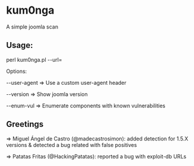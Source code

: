 # kum0nga
A simple joomla scan

## Usage:

perl kum0nga.pl --url=<URL> <OPTIONS>

Options:

--user-agent => Use a custom user-agent header

--version    => Show joomla version

--enum-vul   => Enumerate components with known vulnerabilities

## Greetings

=> Miguel Ángel de Castro (@madecastrosimon): added detection for 1.5.X versions & detected a bug related with false positives

=> Patatas Fritas (@HackingPatatas): reported a bug with exploit-db URLs
